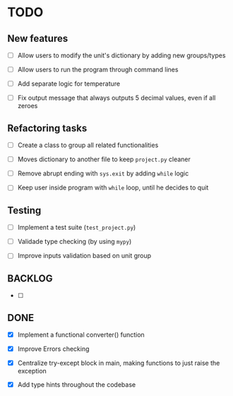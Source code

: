 # TODO


## New features
- [ ] Allow users to modify the unit's dictionary by adding new groups/types
- [ ] Allow users to run the program through command lines
- [ ] Add separate logic for temperature
- [ ] Fix output message that always outputs 5 decimal values, even if all zeroes


## Refactoring tasks
- [ ] Create a class to group all related functionalities
- [ ] Moves dictionary to another file to keep `project.py` cleaner
- [ ] Remove abrupt ending with `sys.exit` by adding `while` logic
- [ ] Keep user inside program with `while` loop, until he decides to quit


## Testing
- [ ] Implement a test suite (`test_project.py`)
- [ ] Validade type checking (by using `mypy`)
- [ ] Improve inputs validation based on unit group


## BACKLOG
- [ ]


## DONE
- [x] Implement a functional converter() function
- [x] Improve Errors checking
- [x] Centralize try-except block in main, making functions to just raise the exception
- [x] Add type hints throughout the codebase

